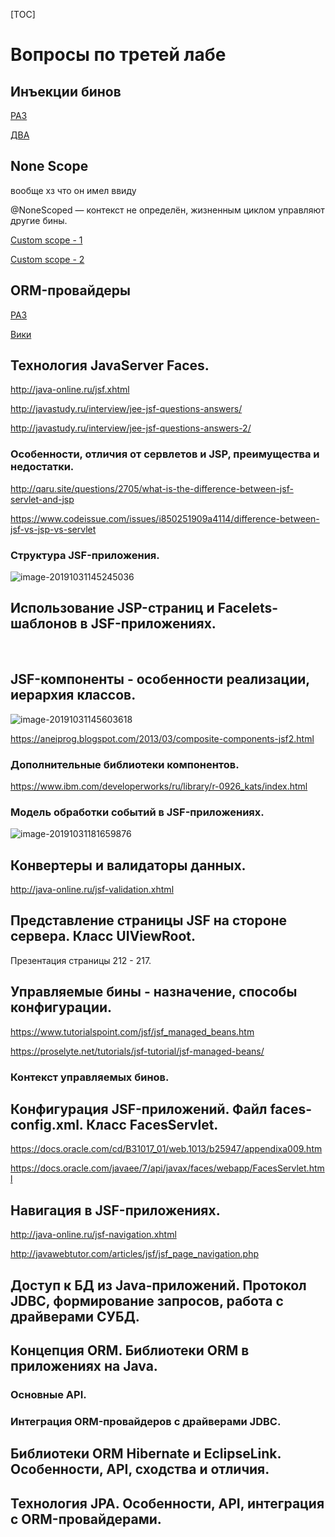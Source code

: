[TOC]

# 	Вопросы по третей лабе

##	Инъекции бинов

[РАЗ](https://www.mkyong.com/jsf2/injecting-managed-beans-in-jsf-2-0/)

[ДВА](https://qarchive.ru/8872069_jsf_bean_injection___kak_peredat__znachenie)

##	None Scope

вообще хз что он имел ввиду

 @NoneScoped — контекст не определён, жизненным циклом управляют другие бины. 

[Custom scope - 1](https://cribsee.blogspot.com/2014/03/custom-scope-jsf-2.html)

[Custom scope - 2](https://blog.oio.de/2012/07/24/jsf-2-custom-scopes-without-3rd-party-libraries/)

##	ORM-провайдеры

[РАЗ](https://habr.com/en/post/237889/)

[Вики](https://ru.wikipedia.org/wiki/ORM)

##	Технология JavaServer Faces.

http://java-online.ru/jsf.xhtml

http://javastudy.ru/interview/jee-jsf-questions-answers/

http://javastudy.ru/interview/jee-jsf-questions-answers-2/

###	Особенности, отличия от сервлетов и JSP, преимущества и недостатки.

http://qaru.site/questions/2705/what-is-the-difference-between-jsf-servlet-and-jsp

https://www.codeissue.com/issues/i850251909a4114/difference-between-jsf-vs-jsp-vs-servlet

###	Структура JSF-приложения.

![image-20191031145245036](C:\Users\fools\AppData\Roaming\Typora\typora-user-images\image-20191031145245036.png)

##	Использование JSP-страниц и Facelets-шаблонов в JSF-приложениях.

​	

##	JSF-компоненты - особенности реализации, иерархия классов.

![image-20191031145603618](C:\Users\fools\AppData\Roaming\Typora\typora-user-images\image-20191031145603618.png)

https://aneiprog.blogspot.com/2013/03/composite-components-jsf2.html

###	Дополнительные библиотеки компонентов.

https://www.ibm.com/developerworks/ru/library/r-0926_kats/index.html

###	Модель обработки событий в  JSF-приложениях.

![image-20191031181659876](C:\Users\fools\AppData\Roaming\Typora\typora-user-images\image-20191031181659876.png)

##	Конвертеры и валидаторы данных.

http://java-online.ru/jsf-validation.xhtml

##	Представление страницы JSF на стороне сервера. Класс UIViewRoot.

Презентация страницы 212 - 217.

##	Управляемые бины - назначение, способы конфигурации.

https://www.tutorialspoint.com/jsf/jsf_managed_beans.htm

https://proselyte.net/tutorials/jsf-tutorial/jsf-managed-beans/

###	Контекст управляемых бинов.

##	Конфигурация JSF-приложений. Файл faces-config.xml. Класс FacesServlet.

https://docs.oracle.com/cd/B31017_01/web.1013/b25947/appendixa009.htm

https://docs.oracle.com/javaee/7/api/javax/faces/webapp/FacesServlet.html

##	Навигация в JSF-приложениях.

http://java-online.ru/jsf-navigation.xhtml

http://javawebtutor.com/articles/jsf/jsf_page_navigation.php

##	Доступ к БД из Java-приложений. Протокол JDBC, формирование запросов, работа с драйверами СУБД.

##	Концепция ORM. Библиотеки ORM в приложениях на Java.

### Основные API.

###	Интеграция ORM-провайдеров с драйверами JDBC.

##	Библиотеки ORM Hibernate и EclipseLink. Особенности, API, сходства и отличия.

##	Технология JPA. Особенности, API, интеграция с ORM-провайдерами.